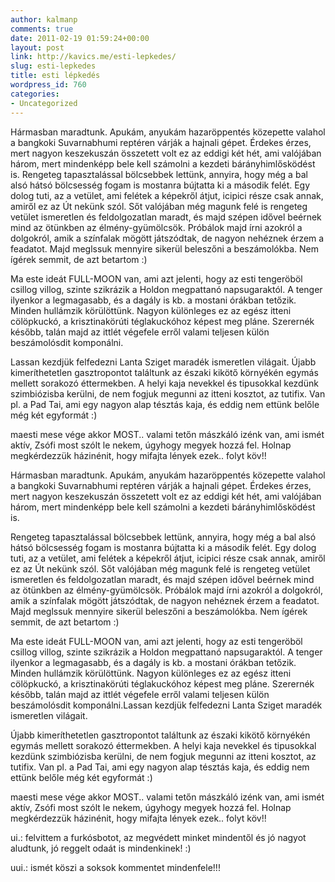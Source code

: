 ```yaml
---
author: kalmanp
comments: true
date: 2011-02-19 01:59:24+00:00
layout: post
link: http://kavics.me/esti-lepkedes/
slug: esti-lepkedes
title: esti lépkedés
wordpress_id: 760
categories:
- Uncategorized
---
```





Hármasban maradtunk. Apukám, anyukám hazaröppentés közepette valahol a bangkoki Suvarnabhumi reptéren várják a hajnali gépet. Érdekes érzes, mert nagyon keszekuszán összetett volt ez az eddigi két hét, ami valójában három, mert mindenképp bele kell számolni a kezdeti bárányhimlősködést is. Rengeteg tapasztalással bölcsebbek lettünk, annyira, hogy még a bal alsó hátsó bölcsesség fogam is mostanra bújtatta ki a második felét. Egy dolog tuti, az a vetület, ami felétek a képekről átjut, icipici része csak annak, amiről ez az Út nekünk szól. Sőt valójában még magunk felé is rengeteg vetület ismeretlen és feldolgozatlan maradt, és majd szépen idővel beérnek mind az ötünkben az élmény-gyümölcsök. Próbálok majd írni azokról a dolgokról, amik a színfalak mögött játszódtak, de nagyon nehéznek érzem a feadatot. Majd meglssuk mennyire sikerül beleszőni a beszámolókba. Nem ígérek semmit, de azt betartom :)




Ma este ideát FULL-MOON van, ami azt jelenti, hogy az esti tengeröböl csillog villog, szinte szikrázik a Holdon megpattanó napsugaraktól. A tenger ilyenkor a legmagasabb, és a dagály is kb. a mostani órákban tetőzik. Minden hullámzik körülöttünk. Nagyon különleges ez az egész itteni cölöpkuckó, a krisztinakörúti téglakuckóhoz képest meg pláne. Szerernék később, talán majd az ittlét végefele erről valami teljesen külön beszámolósdit komponálni.




Lassan kezdjük felfedezni Lanta Sziget maradék ismeretlen világait. Újabb kimeríthetetlen gasztropontot találtunk az északi kikötő környékén egymás mellett sorakozó éttermekben. A helyi kaja nevekkel és tipusokkal kezdünk szimbiózisba kerülni, de nem fogjuk megunni az itteni kosztot, az tutifix. Van pl. a Pad Tai, ami egy nagyon alap tésztás kaja, és eddig nem ettünk belőle még két egyformát :)




maesti mese vége akkor MOST.. valami tetőn mászkáló izénk van, ami ismét aktív, Zsófi most szólt le nekem, úgyhogy megyek hozzá fel. Holnap megkérdezzük házinénit, hogy mifajta lények ezek.. folyt köv!!







Hármasban maradtunk. Apukám, anyukám hazaröppentés közepette valahol a bangkoki Suvarnabhumi reptéren várják a hajnali gépet. Érdekes érzes, mert nagyon keszekuszán összetett volt ez az eddigi két hét, ami valójában három, mert mindenképp bele kell számolni a kezdeti bárányhimlősködést is.




Rengeteg tapasztalással bölcsebbek lettünk, annyira, hogy még a bal alsó hátsó bölcsesség fogam is mostanra bújtatta ki a második felét. Egy dolog tuti, az a vetület, ami felétek a képekről átjut, icipici része csak annak, amiről ez az Út nekünk szól. Sőt valójában még magunk felé is rengeteg vetület ismeretlen és feldolgozatlan maradt, és majd szépen idővel beérnek mind az ötünkben az élmény-gyümölcsök. Próbálok majd írni azokról a dolgokról, amik a színfalak mögött játszódtak, de nagyon nehéznek érzem a feadatot. Majd meglssuk mennyire sikerül beleszőni a beszámolókba. Nem ígérek semmit, de azt betartom :)




Ma este ideát FULL-MOON van, ami azt jelenti, hogy az esti tengeröböl csillog villog, szinte szikrázik a Holdon megpattanó napsugaraktól. A tenger ilyenkor a legmagasabb, és a dagály is kb. a mostani órákban tetőzik. Minden hullámzik körülöttünk. Nagyon különleges ez az egész itteni cölöpkuckó, a krisztinakörúti téglakuckóhoz képest meg pláne. Szerernék később, talán majd az ittlét végefele erről valami teljesen külön beszámolósdit komponálni.Lassan kezdjük felfedezni Lanta Sziget maradék ismeretlen világait.




Újabb kimeríthetetlen gasztropontot találtunk az északi kikötő környékén egymás mellett sorakozó éttermekben. A helyi kaja nevekkel és tipusokkal kezdünk szimbiózisba kerülni, de nem fogjuk megunni az itteni kosztot, az tutifix. Van pl. a Pad Tai, ami egy nagyon alap tésztás kaja, és eddig nem ettünk belőle még két egyformát :)




maesti mese vége akkor MOST.. valami tetőn mászkáló izénk van, ami ismét aktív, Zsófi most szólt le nekem, úgyhogy megyek hozzá fel. Holnap megkérdezzük házinénit, hogy mifajta lények ezek.. folyt köv!!




ui.: felvittem a furkósbotot, az megvédett minket mindentől és jó nagyot aludtunk, jó reggelt odaát is mindenkinek! :)




uui.: ismét köszi a soksok kommentet mindenfele!!!
